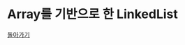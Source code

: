 # Array를 기반으로 한 LinkedList

[돌아가기](https://github.com/BinSin/Interview_Question/tree/master/DataStructure)